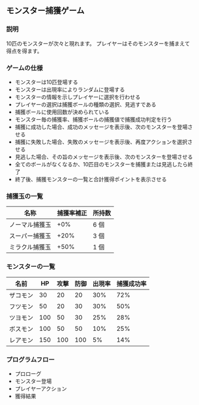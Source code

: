 ## モンスター捕獲ゲーム

### 説明  
10匹のモンスターが次々と現れます。
プレイヤーはそのモンスターを捕まえて得点を得ます。

### ゲームの仕様  
+ モンスターは10匹登場する  
+ モンスターは出現率によりランダムに登場する  
+ モンスターの情報を示しプレイヤーに選択を行わせる  
+ プレイヤーの選択は捕獲ボールの種類の選択、見逃すである  
+ 捕獲ボールに使用回数が決められている  
+ モンスター毎の捕獲率、捕獲ボールの捕獲値で捕獲成功判定を行う  
+ 捕獲に成功した場合、成功のメッセージを表示後、次のモンスターを登場させる  
+ 捕獲に失敗した場合、失敗のメッセージを表示後、再度アクションを選択させる  
+ 見逃した場合、その旨のメッセージを表示後、次のモンスターを登場させる  
+ 全てのボールがなくなるか、10匹目のモンスターを捕獲または見逃したら終了  
+ 終了後、捕獲モンスターの一覧と合計獲得ポイントを表示させる  

### 捕獲玉の一覧
|名称|捕獲率補正|所持数|
|---|---|---|
|ノーマル捕獲玉|+0%|6 個|
|スーパー捕獲玉|+20%|3 個|
|ミラクル捕獲玉|+50%|1 個|

### モンスターの一覧
|名前|HP|攻撃|防御|出現率|捕獲成功率|
|---|---|---|---|---|---|
|ザコモン|30|20|20|30%|72%|
|フツモン|50|20|30|30%|50%|
|ツヨモン|100|50|30|25%|28%|
|ボスモン|100|50|50|10%|25%|
|レアモン|150|100|100|5%|14%|

### プログラムフロー
+ プロローグ  
+ モンスター登場  
+ プレイヤーアクション  
+ 獲得結果  